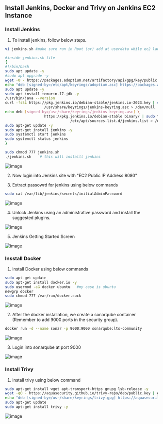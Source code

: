 ## Install Jenkins, Docker and Trivy on Jenkins EC2 Instance

### Install Jenkins

1) To install jenkins, follow below steps.

```sh
vi jenkins.sh #make sure run in Root (or) add at userdata while ec2 launch

#inside jenkins.sh file
{
#!/bin/bash
sudo apt update -y
#sudo apt upgrade -y
wget -O - https://packages.adoptium.net/artifactory/api/gpg/key/public | tee /etc/apt/keyrings/adoptium.asc
echo "deb [signed-by=/etc/apt/keyrings/adoptium.asc] https://packages.adoptium.net/artifactory/deb $(awk -F= '/^VERSION_CODENAME/{print$2}' /etc/os-release) main" | tee /etc/apt/sources.list.d/adoptium.list
sudo apt update -y
sudo apt install temurin-17-jdk -y
/usr/bin/java --version
curl -fsSL https://pkg.jenkins.io/debian-stable/jenkins.io-2023.key | sudo tee \
                  /usr/share/keyrings/jenkins-keyring.asc > /dev/null
echo deb [signed-by=/usr/share/keyrings/jenkins-keyring.asc] \
                  https://pkg.jenkins.io/debian-stable binary/ | sudo tee \
                              /etc/apt/sources.list.d/jenkins.list > /dev/null
sudo apt-get update -y
sudo apt-get install jenkins -y
sudo systemctl start jenkins
sudo systemctl status jenkins
}

sudo chmod 777 jenkins.sh
./jenkins.sh    # this will installl jenkins
```

![image](https://github.com/user-attachments/assets/1399abf6-8c1f-4998-a36c-a8566cb48f98)

2) Now login into Jenkins site with "EC2 Public IP Address:8080"

3) Extract passowrd for jenkins using below commands

```sh
sudo cat /var/lib/jenkins/secrets/initialAdminPassword
```

![image](https://github.com/user-attachments/assets/5ce27fba-3230-459f-9dcc-b065f64c846f)

4) Unlock Jenkins using an administrative password and install the suggested plugins.

![image](https://github.com/user-attachments/assets/ae9cc14c-324e-411d-a3f9-cc2ba8ef016a)

5) Jenkins Getting Started Screen

![image](https://github.com/user-attachments/assets/89b6f1b5-f74f-4711-83ad-97e568a96856)

### Insstall Docker

1) Install Docker using below commands

```sh
sudo apt-get update
sudo apt-get install docker.io -y
sudo usermod -aG docker ubuntu   #my case is ubuntu
newgrp docker
sudo chmod 777 /var/run/docker.sock
```

![image](https://github.com/user-attachments/assets/3e32e861-8f0a-4580-9b04-8f251197719f)

2) After the docker installation, we create a sonarqube container (Remember to add 9000 ports in the security group).

```sh
docker run -d --name sonar -p 9000:9000 sonarqube:lts-community
```

![image](https://github.com/user-attachments/assets/6a3efb4a-4b50-41e2-84a0-561805ec22e7)

3) Login into sonarqube at port 9000

![image](https://github.com/user-attachments/assets/12b346ce-2edf-48f8-95ac-d748bff13bcc)

### Install Trivy

1) Install trivy using below command

```sh
sudo apt-get install wget apt-transport-https gnupg lsb-release -y
wget -qO - https://aquasecurity.github.io/trivy-repo/deb/public.key | gpg --dearmor | sudo tee /usr/share/keyrings/trivy.gpg > /dev/null
echo "deb [signed-by=/usr/share/keyrings/trivy.gpg] https://aquasecurity.github.io/trivy-repo/deb $(lsb_release -sc) main" | sudo tee -a /etc/apt/sources.list.d/trivy.list
sudo apt-get update
sudo apt-get install trivy -y
```

![image](https://github.com/user-attachments/assets/e92445e1-6c0a-402f-a7bb-ad16e21ec711)








